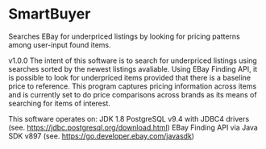 # SmartBuyer
Searches EBay for underpriced listings by looking for pricing patterns among user-input found items.

v1.0.0
The intent of this software is to search for underpriced listings using searches sorted by the newest listings avaliable. Using
EBay Finding API, it is possible to look for underpriced items provided that there is a baseline price to reference.  This
program captures pricing information across items and is currently set to do price comparisons across brands as its means
of searching for items of interest.

This software operates on:
JDK 1.8
PostgreSQL v9.4 with JDBC4 drivers (see. https://jdbc.postgresql.org/download.html)
EBay Finding API via Java SDK v897 (see. https://go.developer.ebay.com/javasdk)

